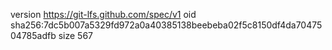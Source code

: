 version https://git-lfs.github.com/spec/v1
oid sha256:7dc5b007a5329fd972a0a40385138beebeba02f5c8150df4da7047504785adfb
size 567
